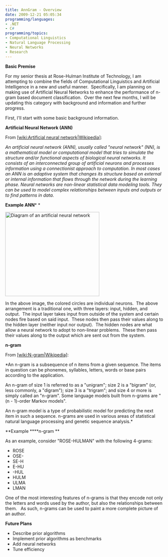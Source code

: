 ```yaml
---
title: AnnGram - Overview
date: 2009-12-21 05:05:34
programming/languages:
- .NET
- C#
programming/topics:
- Computational Linguistics
- Natural Language Processing
- Neural Networks
- Research
---
```

**Basic Premise**

For my senior thesis at Rose-Hulman Institute of Technology, I am attempting to combine the fields of Computational Linguistics and Artificial Intelligence in a new and useful manner.  Specifically, I am planning on making use of Artificial Neural Networks to enhance the performance of n-gram based document classification.  Over the next few months, I will be updating this category with background and information and further progress.

First, I'll start with some basic background information.

<!--more-->

**Artificial Neural Network (ANN)**

From [[wiki:Artificial neural network|Wikipedia]]():

*An artificial neural network (ANN), usually called "neural network" (NN), is a mathematical model or computational model that tries to simulate the structure and/or functional aspects of biological neural networks. It consists of an interconnected group of artificial neurons and processes information using a connectionist approach to computation. In most cases an ANN is an adaptive system that changes its structure based on external or internal information that flows through the network during the learning phase. Neural networks are non-linear statistical data modeling tools. They can be used to model complex relationships between inputs and outputs or to find patterns in data.*

**Example ANN***
*

<img class="alignnone" title="Artificial Neural Network" src="http://upload.wikimedia.org/wikipedia/commons/thumb/e/e4/Artificial_neural_network.svg/500px-Artificial_neural_network.svg.png" alt="Diagram of an artificial neural network" width="300" height="268" />

In the above image, the colored circles are individual neurons.  The above arrangement is a traditional one, with three layers: input, hidden, and output.  The input layer takes input from outside of the system and certain nodes fire based on said input.  These nodes then pass their values along to the hidden layer (neither input nor output).  The hidden nodes are what allow a neural network to adopt to non-linear problems.  These then pass their values along to the output which are sent out from the system.

**n-gram**

From [[wiki:N-gram|Wikipedia]]():

*An n-gram is a subsequence of n items from a given sequence. The items in question can be phonemes, syllables, letters, words or base pairs according to the application.

An n-gram of size 1 is referred to as a "unigram"; size 2 is a "bigram" (or, less commonly, a "digram"); size 3 is a "trigram"; and size 4 or more is simply called an "n-gram". Some language models built from n-grams are "(n - 1)-order Markov models".

An n-gram model is a type of probabilistic model for predicting the next item in such a sequence. n-grams are used in various areas of statistical natural language processing and genetic sequence analysis.*

**Example ****n-gram
**

As an example, consider "ROSE-HULMAN" with the following 4-grams:

* ROSE
* OSE-
* SE-H
* E-HU
* -HUL
* HULM
* ULMA
* LMAN

One of the most interesting features of n-grams is that they encode not only the letters and words used by the author, but also the relationships between them.   As such, n-grams can be used to paint a more complete picture of an author.

**Future Plans**

* Describe prior algorithms
* Implement prior algorithms as benchmarks
* Add neural networks
* Tune efficiency
